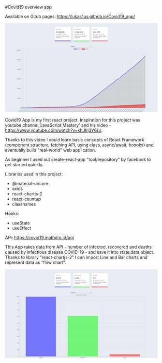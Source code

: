 #Covid19 overview app

Available on Gitub pages: https://lukas1us.github.io/Covid19_app/

![global_chart](https://github.com/lukas1us/Covid19_app/blob/master/readme_github/covidapp_global.png)

Covid19 App is my first react project. Inspiration for this project was youtube channel 'JavaScript Mastery' and his video - https://www.youtube.com/watch?v=khJlrj3Y6Ls.

Thanks to this video I could learn basic concepts of React Framework (component structure, fetching API, using class, async/await, hoooks) and eventually build "real-world" web application.

As beginner I used out create-react-app "tool/repository" by facebook to get started quickly.

Libraries used in this project:

- @material-ui/core
- axios
- react-chartjs-2
- react-countup
- classnames

Hooks:

- useState
- useEffect

APi:
https://covid19.mathdro.id/api

This App takes data from API - number of infected, recovered and deaths caused by infectious disease COVID-19 - and save it into state.data object. Thanks to library "react-chartjs-2" I can import Line and Bar charts and represent data as "flow chart".

![czechia_chart](https://github.com/lukas1us/Covid19_app/blob/master/readme_github/covidapp_detail.png)
